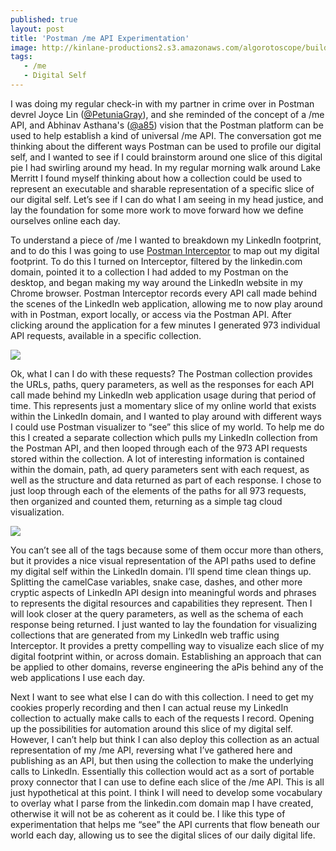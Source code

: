 ```yaml
---
published: true
layout: post
title: 'Postman /me API Experimentation'
image: http://kinlane-productions2.s3.amazonaws.com/algorotoscope/builder/filtered/80_110_800_500_0_max_0_-1_-1.jpg
tags:
   - /me
   - Digital Self
---
```


I was doing my regular check-in with my partner in crime over in Postman devrel Joyce Lin ([@PetuniaGray](https://twitter.com/PetuniaGray)), and she reminded of the concept of a /me API, and Abhinav Asthana's ([@a85](https://twitter.com/a85)) vision that the Postman platform can be used to help establish a kind of universal /me API. The conversation got me thinking about the different ways Postman can be used to profile our digital self, and I wanted to see if I could brainstorm around one slice of this digital pie I had swirling around my head. In my regular morning walk around Lake Merritt I found myself thinking about how a collection could be used to represent an executable and sharable representation of a specific slice of our digital self. Let’s see if I can do what I am seeing in my head justice, and lay the foundation for some more work to move forward how we define ourselves online each day.

To understand a piece of /me I wanted to breakdown my LinkedIn footprint, and to do this I was going to use [Postman Interceptor](https://chrome.google.com/webstore/detail/postman-interceptor/aicmkgpgakddgnaphhhpliifpcfhicfo?hl=en) to map out my digital footprint. To do this I turned on Interceptor, filtered by the linkedin.com domain, pointed it to a collection I had added to my Postman on the desktop, and began making my way around the LinkedIn website in my Chrome browser. Postman Interceptor records every API call made behind the scenes of the LinkedIn web application, allowing me to now play around with in Postman, export locally, or access via the Postman API. After clicking around the application for a few minutes I generated 973 individual API requests, available in a specific collection.

![](https://kinlane-productions2.s3.amazonaws.com/linkedin-in-collection.png)

Ok, what I can I do with these requests? The Postman collection provides the URLs, paths, query parameters, as well as the responses for each API call made behind my LinkedIn web application usage during that period of time. This represents just a momentary slice of my online world that exists within the LinkedIn domain, and I wanted to play around with different ways I could use Postman visualizer to “see” this slice of my world. To help me do this I created a separate collection which pulls my LinkedIn collection from the Postman API, and then looped through each of the 973 API requests stored within the collection. A lot of interesting information is contained within the domain, path, ad query parameters sent with each request, as well as the structure and data returned as part of each response. I chose to just loop through each of the elements of the paths for all 973 requests, then organized and counted them, returning as a simple tag cloud visualization.

![](https://kinlane-productions2.s3.amazonaws.com/linkedin-path-tag-cloud.png)

You can’t see all of the tags because some of them occur more than others, but it provides a nice visual representation of the API paths used to define my digital self within the LinkedIn domain. I’ll spend time clean things up. Splitting the camelCase variables, snake case, dashes, and other more cryptic aspects of LinkedIn API design into meaningful words and phrases to represents the digital resources and capabilities they represent. Then I will look closer at the query parameters, as well as the schema of each response being returned. I just wanted to lay the foundation for visualizing collections that are generated from my LinkedIn web traffic using Interceptor. It provides a pretty compelling way to visualize each slice of my digital footprint within, or across domain. Establishing an approach that can be applied to other domains, reverse engineering the aPis behind any of the web applications I use each day.

Next I want to see what else I can do with this collection. I need to get my cookies properly recording and then I can actual reuse my LinkedIn collection to actually make calls to each of the requests I record. Opening up the possibilities for automation around this slice of my digital self. However, I can’t help but think I can also deploy this collection as an actual representation of my /me API, reversing what I’ve gathered here and publishing as an API, but then using the collection to make the underlying calls to LinkedIn. Essentially this collection would act as a sort of portable proxy connector that I can use to define each slice of the /me API. This is all just hypothetical at this point. I think I will need to develop some vocabulary to overlay what I parse from the linkedin.com domain map I have created, otherwise it will not be as coherent as it could be. I like this type of experimentation that helps me “see” the API currents that flow beneath our world each day, allowing us to see the digital slices of our daily digital life.